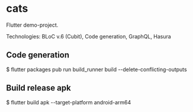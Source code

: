 # cats
Flutter demo-project.

Technologies: BLoC v.6 (Cubit), Code generation, GraphQL, Hasura

## Code generation
$ flutter packages pub run build_runner build --delete-conflicting-outputs

## Build release apk
$ flutter build apk --target-platform android-arm64
